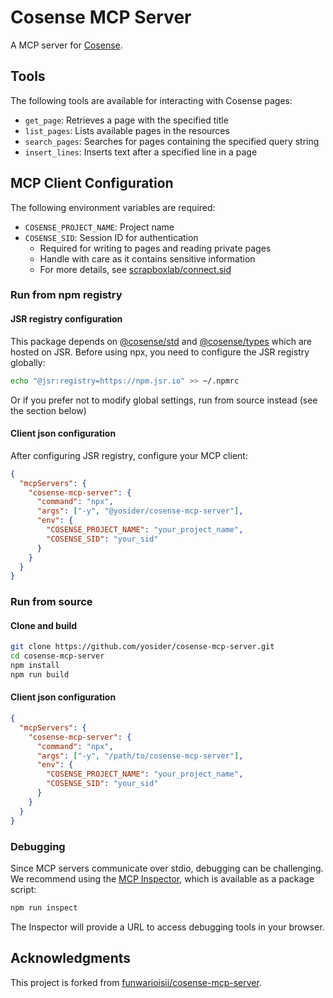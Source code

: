 # Cosense MCP Server

A MCP server for [Cosense](https://cosen.se).

## Tools

The following tools are available for interacting with Cosense pages:

- `get_page`: Retrieves a page with the specified title
- `list_pages`: Lists available pages in the resources
- `search_pages`: Searches for pages containing the specified query string
- `insert_lines`: Inserts text after a specified line in a page

## MCP Client Configuration

The following environment variables are required:

- `COSENSE_PROJECT_NAME`: Project name
- `COSENSE_SID`: Session ID for authentication
  - Required for writing to pages and reading private pages
  - Handle with care as it contains sensitive information
  - For more details, see [scrapboxlab/connect.sid](https://scrapbox.io/scrapboxlab/connect.sid)

### Run from npm registry

#### JSR registry configuration

This package depends on [@cosense/std](https://jsr.io/@cosense/std) and [@cosense/types](https://jsr.io/@cosense/types) which are hosted on JSR. Before using npx, you need to configure the JSR registry globally:

```bash
echo "@jsr:registry=https://npm.jsr.io" >> ~/.npmrc
```

Or if you prefer not to modify global settings, run from source instead (see the section below)

#### Client json configuration

After configuring JSR registry, configure your MCP client:

```json
{
  "mcpServers": {
    "cosense-mcp-server": {
      "command": "npx",
      "args": ["-y", "@yosider/cosense-mcp-server"],
      "env": {
        "COSENSE_PROJECT_NAME": "your_project_name",
        "COSENSE_SID": "your_sid"
      }
    }
  }
}
```

### Run from source

#### Clone and build

```bash
git clone https://github.com/yosider/cosense-mcp-server.git
cd cosense-mcp-server
npm install
npm run build
```

#### Client json configuration

```json
{
  "mcpServers": {
    "cosense-mcp-server": {
      "command": "npx",
      "args": ["-y", "/path/to/cosense-mcp-server"],
      "env": {
        "COSENSE_PROJECT_NAME": "your_project_name",
        "COSENSE_SID": "your_sid"
      }
    }
  }
}
```

### Debugging

Since MCP servers communicate over stdio, debugging can be challenging. We recommend using the [MCP Inspector](https://github.com/modelcontextprotocol/inspector), which is available as a package script:

```bash
npm run inspect
```

The Inspector will provide a URL to access debugging tools in your browser.

## Acknowledgments

This project is forked from [funwarioisii/cosense-mcp-server](https://github.com/funwarioisii/cosense-mcp-server).
